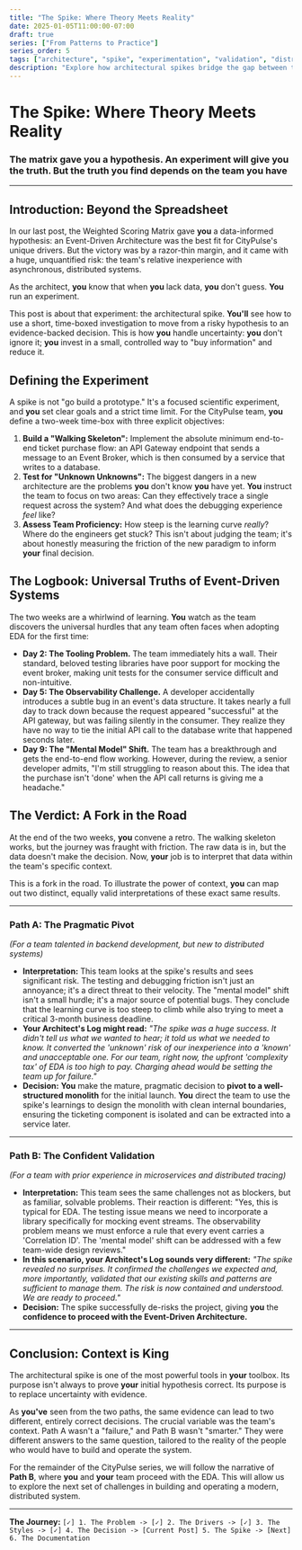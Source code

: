 ```yaml
---
title: "The Spike: Where Theory Meets Reality"
date: 2025-01-05T11:00:00-07:00
draft: true
series: ["From Patterns to Practice"]
series_order: 5
tags: ["architecture", "spike", "experimentation", "validation", "distributed systems", "team proficiency", "risk management"]
description: "Explore how architectural spikes bridge the gap between theoretical decisions and real-world implementation, validating hypotheses and assessing team readiness for complex architectural styles."
---
```


# The Spike: Where Theory Meets Reality

### The matrix gave you a hypothesis. An experiment will give you the truth. But the truth you find depends on the team you have

---

## Introduction: Beyond the Spreadsheet

In our last post, the Weighted Scoring Matrix gave **you** a data-informed hypothesis: an Event-Driven Architecture was the best fit for CityPulse's unique drivers. But the victory was by a razor-thin margin, and it came with a huge, unquantified risk: the team's relative inexperience with asynchronous, distributed systems.

As the architect, **you** know that when **you** lack data, **you** don't guess. **You** run an experiment.

This post is about that experiment: the architectural spike. **You'll** see how to use a short, time-boxed investigation to move from a risky hypothesis to an evidence-backed decision. This is how **you** handle uncertainty: **you** don't ignore it; **you** invest in a small, controlled way to "buy information" and reduce it.

## Defining the Experiment

A spike is not "go build a prototype." It's a focused scientific experiment, and **you** set clear goals and a strict time limit. For the CityPulse team, **you** define a two-week time-box with three explicit objectives:

1. **Build a "Walking Skeleton":** Implement the absolute minimum end-to-end ticket purchase flow: an API Gateway endpoint that sends a message to an Event Broker, which is then consumed by a service that writes to a database.
2. **Test for "Unknown Unknowns":** The biggest dangers in a new architecture are the problems **you** don't know **you** have yet. **You** instruct the team to focus on two areas: Can they effectively trace a single request across the system? And what does the debugging experience *feel* like?
3. **Assess Team Proficiency:** How steep is the learning curve *really*? Where do the engineers get stuck? This isn't about judging the team; it's about honestly measuring the friction of the new paradigm to inform **your** final decision.

## The Logbook: Universal Truths of Event-Driven Systems

The two weeks are a whirlwind of learning. **You** watch as the team discovers the universal hurdles that any team often faces when adopting EDA for the first time:

* **Day 2: The Tooling Problem.** The team immediately hits a wall. Their standard, beloved testing libraries have poor support for mocking the event broker, making unit tests for the consumer service difficult and non-intuitive.
* **Day 5: The Observability Challenge.** A developer accidentally introduces a subtle bug in an event's data structure. It takes nearly a full day to track down because the request appeared "successful" at the API gateway, but was failing silently in the consumer. They realize they have no way to tie the initial API call to the database write that happened seconds later.
* **Day 9: The "Mental Model" Shift.** The team has a breakthrough and gets the end-to-end flow working. However, during the review, a senior developer admits, "I'm still struggling to reason about this. The idea that the purchase isn't 'done' when the API call returns is giving me a headache."

## The Verdict: A Fork in the Road

At the end of the two weeks, **you** convene a retro. The walking skeleton works, but the journey was fraught with friction. The raw data is in, but the data doesn't make the decision. Now, **your** job is to interpret that data within the team's specific context.

This is a fork in the road. To illustrate the power of context, **you** can map out two distinct, equally valid interpretations of these exact same results.

---

### Path A: The Pragmatic Pivot

*(For a team talented in backend development, but new to distributed systems)*

* **Interpretation:** This team looks at the spike's results and sees significant risk. The testing and debugging friction isn't just an annoyance; it's a direct threat to their velocity. The "mental model" shift isn't a small hurdle; it's a major source of potential bugs. They conclude that the learning curve is too steep to climb while also trying to meet a critical 3-month business deadline.
* **Your Architect's Log might read:** *"The spike was a huge success. It didn't tell us what we wanted to hear; it told us what we needed to know. It converted the 'unknown' risk of our inexperience into a 'known' and unacceptable one. For our team, right now, the upfront 'complexity tax' of EDA is too high to pay. Charging ahead would be setting the team up for failure."*
* **Decision:** **You** make the mature, pragmatic decision to **pivot to a well-structured monolith** for the initial launch. **You** direct the team to use the spike's learnings to design the monolith with clean internal boundaries, ensuring the ticketing component is isolated and can be extracted into a service later.

---

### Path B: The Confident Validation

*(For a team with prior experience in microservices and distributed tracing)*

* **Interpretation:** This team sees the same challenges not as blockers, but as familiar, solvable problems. Their reaction is different: "Yes, this is typical for EDA. The testing issue means we need to incorporate a library specifically for mocking event streams. The observability problem means we must enforce a rule that every event carries a 'Correlation ID'. The 'mental model' shift can be addressed with a few team-wide design reviews."
* **In this scenario, your Architect's Log sounds very different:** *"The spike revealed no surprises. It confirmed the challenges we expected and, more importantly, validated that our existing skills and patterns are sufficient to manage them. The risk is now contained and understood. We are ready to proceed."*
* **Decision:** The spike successfully de-risks the project, giving **you** the **confidence to proceed with the Event-Driven Architecture.**

---

## Conclusion: Context is King

The architectural spike is one of the most powerful tools in **your** toolbox. Its purpose isn't always to prove **your** initial hypothesis correct. Its purpose is to replace uncertainty with evidence.

As **you've** seen from the two paths, the same evidence can lead to two different, entirely correct decisions. The crucial variable was the team's context. Path A wasn't a "failure," and Path B wasn't "smarter." They were different answers to the same question, tailored to the reality of the people who would have to build and operate the system.

For the remainder of the CityPulse series, we will follow the narrative of **Path B**, where **you** and **your** team proceed with the EDA. This will allow us to explore the next set of challenges in building and operating a modern, distributed system.

---
**The Journey:**
`[✓] 1. The Problem -> [✓] 2. The Drivers -> [✓] 3. The Styles -> [✓] 4. The Decision -> [Current Post] 5. The Spike -> [Next] 6. The Documentation`